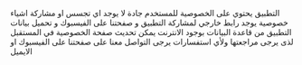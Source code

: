 التطبيق  يحتوي على الخصوصية للمستخدم 
جادة لا يوجد اي تجسس او مشاركة اشياء خصوصية 
يوجد رابط خارجي لمشاركة التطبيق 
و صفحتنا على الفيسبوك 
و تحميل بيانات التطبيق من قاعدة البيانات بوجود الانترنت
يمكن تحديث صفحة الخصوصية في المستقبل لذى يرجى مراجعتها
ولأي استفسارات يرجى التواصل معنا على صفحتنا على الفيسبوك او الايميل  
